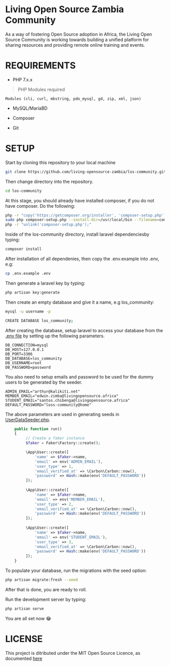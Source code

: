 # Living Open Source Zambia Community

As a way of fostering Open Source adoption in Africa, the Living Open Source Community is working towards building a unified platform for sharing resources and providing remote online training and events.

# REQUIREMENTS

* PHP 7.x.x

>PHP Modules required

    Modules (cli, curl, mbstring, pdo_mysql, gd, zip, xml, json)

* MySQL/MariaBD

* Composer

* Git

# SETUP

Start by cloning this repository to your local machine

```bash
git clone https://github.com/living-opensource-zambia/los-community.git
```

Then change directory into the repository.

```bash
cd los-community
```

At this stage, you should already have installed composer, if you do not have composer.
Do the following:

```bash
php -r "copy('https://getcomposer.org/installer', 'composer-setup.php');"
sudo php composer-setup.php --install-dir=/usr/local/bin --filename=composer
php -r "unlink('composer-setup.php');"
```

Inside of the los-community directory, install laravel dependenciesby typing:

```bash
composer install
```

After installation of all dependenies, then copy the .env.example into .env, e.g:

```bash
cp .env.example .env
```

Then generate a laravel key by typing:

```bash
php artisan key:generate
```

Then create an empty database and give it a name, e.g los_community:

```bash
mysql -u username -p

CREATE DATABASE los_community;
```

After creating the database, setup laravel to access your database from the [.env file](.env) by setting up the following parameters.

```.env
DB_CONNECTION=mysql
DB_HOST=127.0.0.1
DB_PORT=3306
DB_DATABASE=los_community
DB_USERNAME=root
DB_PASSWORD=password
```

You also need to setup emails and password to be used for the dummy users to be generated by the seeder.

```.env
ADMIN_EMAIL="arthur@kalikiti.net"
MEMBER_EMAIL="edwin.zimba@livingopensource.africa"
STUDENT_EMAIL="santos.chibenga@livingopensource.africa"
DEFAULT_PASSWORD="loss-community@home"
```

The above parameters are used in generating seeds in [UserDataSeeder.php](database/seeds/UserDataSeeder.php).

```php
    public function run()
    {
         // Create a faker instance
         $faker = Faker\Factory::create();

         \App\User::create([
             'name' => $faker->name,
             'email' => env('ADMIN_EMAIL'),
             'user_type' => 1,
             'email_verified_at' => \Carbon\Carbon::now(),
             'password' => Hash::make(env('DEFAULT_PASSWORD'))
         ]);
 
         \App\User::create([
             'name' => $faker->name,
             'email' => env('MEMBER_EMAIL'),
             'user_type' => 2,
             'email_verified_at' => \Carbon\Carbon::now(),
             'password' => Hash::make(env('DEFAULT_PASSWORD'))
         ]);
 
         \App\User::create([
             'name' => $faker->name,
             'email' => env('STUDENT_EMAIL'),
             'user_type' => 3,
             'email_verified_at' => \Carbon\Carbon::now(),
             'password' => Hash::make(env('DEFAULT_PASSWORD'))
         ]);
    }
```

To populate your database, run the migrations with the seed option:

```bash
php artisan migrate:fresh --seed
```

After that is done, you are ready to roll.

Run the development server by typing:

```bash
php artisan serve
```

You are all set now :joy:

# LICENSE

This project is ditributed under the MIT Open Source Licence, as documented [here](LICENSE)

